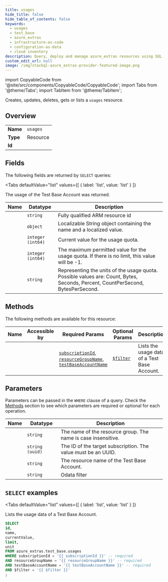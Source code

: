 ```yaml
--- 
title: usages
hide_title: false
hide_table_of_contents: false
keywords:
  - usages
  - test_base
  - azure_extras
  - infrastructure-as-code
  - configuration-as-data
  - cloud inventory
description: Query, deploy and manage azure_extras resources using SQL
custom_edit_url: null
image: /img/stackql-azure_extras-provider-featured-image.png
---
```


import CopyableCode from '@site/src/components/CopyableCode/CopyableCode';
import Tabs from '@theme/Tabs';
import TabItem from '@theme/TabItem';

Creates, updates, deletes, gets or lists a <code>usages</code> resource.

## Overview
<table><tbody>
<tr><td><b>Name</b></td><td><code>usages</code></td></tr>
<tr><td><b>Type</b></td><td>Resource</td></tr>
<tr><td><b>Id</b></td><td><CopyableCode code="azure_extras.test_base.usages" /></td></tr>
</tbody></table>

## Fields

The following fields are returned by `SELECT` queries:

<Tabs
    defaultValue="list"
    values={[
        { label: 'list', value: 'list' }
    ]}
>
<TabItem value="list">

The usage of the Test Base Account was returned.

<table>
<thead>
    <tr>
    <th>Name</th>
    <th>Datatype</th>
    <th>Description</th>
    </tr>
</thead>
<tbody>
<tr>
    <td><CopyableCode code="id" /></td>
    <td><code>string</code></td>
    <td>Fully qualified ARM resource id</td>
</tr>
<tr>
    <td><CopyableCode code="name" /></td>
    <td><code>object</code></td>
    <td>Localizable String object containing the name and a localized value.</td>
</tr>
<tr>
    <td><CopyableCode code="currentValue" /></td>
    <td><code>integer (int64)</code></td>
    <td>Current value for the usage quota.</td>
</tr>
<tr>
    <td><CopyableCode code="limit" /></td>
    <td><code>integer (int64)</code></td>
    <td>The maximum permitted value for the usage quota. If there is no limit, this value will be -1.</td>
</tr>
<tr>
    <td><CopyableCode code="unit" /></td>
    <td><code>string</code></td>
    <td>Representing the units of the usage quota. Possible values are: Count, Bytes, Seconds, Percent, CountPerSecond, BytesPerSecond.</td>
</tr>
</tbody>
</table>
</TabItem>
</Tabs>

## Methods

The following methods are available for this resource:

<table>
<thead>
    <tr>
    <th>Name</th>
    <th>Accessible by</th>
    <th>Required Params</th>
    <th>Optional Params</th>
    <th>Description</th>
    </tr>
</thead>
<tbody>
<tr>
    <td><a href="#list"><CopyableCode code="list" /></a></td>
    <td><CopyableCode code="select" /></td>
    <td><a href="#parameter-subscriptionId"><code>subscriptionId</code></a>, <a href="#parameter-resourceGroupName"><code>resourceGroupName</code></a>, <a href="#parameter-testBaseAccountName"><code>testBaseAccountName</code></a></td>
    <td><a href="#parameter-$filter"><code>$filter</code></a></td>
    <td>Lists the usage data of a Test Base Account.</td>
</tr>
</tbody>
</table>

## Parameters

Parameters can be passed in the `WHERE` clause of a query. Check the [Methods](#methods) section to see which parameters are required or optional for each operation.

<table>
<thead>
    <tr>
    <th>Name</th>
    <th>Datatype</th>
    <th>Description</th>
    </tr>
</thead>
<tbody>
<tr id="parameter-resourceGroupName">
    <td><CopyableCode code="resourceGroupName" /></td>
    <td><code>string</code></td>
    <td>The name of the resource group. The name is case insensitive.</td>
</tr>
<tr id="parameter-subscriptionId">
    <td><CopyableCode code="subscriptionId" /></td>
    <td><code>string (uuid)</code></td>
    <td>The ID of the target subscription. The value must be an UUID.</td>
</tr>
<tr id="parameter-testBaseAccountName">
    <td><CopyableCode code="testBaseAccountName" /></td>
    <td><code>string</code></td>
    <td>The resource name of the Test Base Account.</td>
</tr>
<tr id="parameter-$filter">
    <td><CopyableCode code="$filter" /></td>
    <td><code>string</code></td>
    <td>Odata filter</td>
</tr>
</tbody>
</table>

## `SELECT` examples

<Tabs
    defaultValue="list"
    values={[
        { label: 'list', value: 'list' }
    ]}
>
<TabItem value="list">

Lists the usage data of a Test Base Account.

```sql
SELECT
id,
name,
currentValue,
limit,
unit
FROM azure_extras.test_base.usages
WHERE subscriptionId = '{{ subscriptionId }}' -- required
AND resourceGroupName = '{{ resourceGroupName }}' -- required
AND testBaseAccountName = '{{ testBaseAccountName }}' -- required
AND $filter = '{{ $filter }}'
;
```
</TabItem>
</Tabs>
